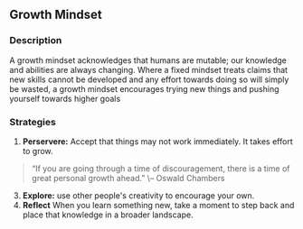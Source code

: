 
## Growth Mindset

### Description

A growth mindset acknowledges that humans are mutable; our knowledge and abilities are always changing. Where a fixed mindset treats claims that new skills cannot be developed and any effort towards doing so will simply be wasted, a growth mindset encourages trying new things and pushing yourself towards higher goals

### Strategies

1. **Perservere:** Accept that things may not work immediately. It takes effort to grow.
  > “If you are going through a time of discouragement, there is a time of great personal growth ahead.”
  > \– Oswald Chambers
3. **Explore:** use other people's creativity to encourage your own.
4. **Reflect** When you learn something new, take a moment to step back and place that knowledge in a broader landscape.
